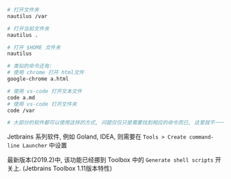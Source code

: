 
```bash
# 打开文件夹 
nautilus /var

# 打开当前文件夹 
nautilus .

# 打开 $HOME 文件夹
nautilus

# 类似的命令还有:
# 使用 chrome 打开 html文件
google-chrome a.html

# 使用 vs-code 打开文本文件
code a.md
# 使用 vs-code 打开文件夹
code /var

# 大部分的软件都可以使用这样的方式, 问题仅仅只是需要找到相应的命令而已, 这里就不一一列举了
```

Jetbrains 系列软件, 例如 Goland, IDEA, 则需要在 `Tools > Create command-line Launcher` 中设置

最新版本(2019.2)中, 该功能已经挪到 Toolbox 中的 `Generate shell scripts` 开关上. (Jetbrains Toolbox 1.11版本特性)
